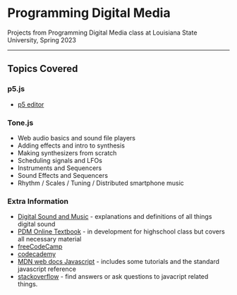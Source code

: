 # Programming Digital Media

Projects from Programming Digital Media class at Louisiana State University, Spring 2023
  
---


## Topics Covered

### p5.js
- [p5 editor](https://editor.p5js.org/tcarso2/sketches/3Gs60W1g_)

### Tone.js
- Web audio basics and sound file players
- Adding effects and intro to synthesis
- Making synthesizers from scratch
- Scheduling signals and LFOs
- Instruments and Sequencers
- Sound Effects and Sequencers
- Rhythm / Scales / Tuning / Distributed smartphone music

### Extra Information

- [Digital Sound and Music](http://digitalsoundandmusic.com/curriculum/) - explanations and definitions of all things digital sound
- [PDM Online Textbook](https://pdm.lsupathways.org/) - in development for highschool class but covers all necessary material
- [freeCodeCamp](https://www.freecodecamp.org/)
- [codecademy](https://www.codecademy.com/learn/introduction-to-javascript)
- [MDN web docs Javascript](https://developer.mozilla.org/en-US/docs/Web/JavaScript) - includes some tutorials and the standard javascript reference 
- [stackoverflow](https://stackoverflow.com/) - find answers or ask questions to javacript related things. 
